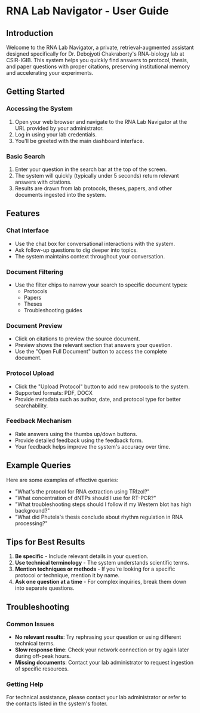 # RNA Lab Navigator - User Guide

## Introduction

Welcome to the RNA Lab Navigator, a private, retrieval-augmented assistant designed specifically for Dr. Debojyoti Chakraborty's RNA-biology lab at CSIR-IGIB. This system helps you quickly find answers to protocol, thesis, and paper questions with proper citations, preserving institutional memory and accelerating your experiments.

## Getting Started

### Accessing the System

1. Open your web browser and navigate to the RNA Lab Navigator at the URL provided by your administrator.
2. Log in using your lab credentials.
3. You'll be greeted with the main dashboard interface.

### Basic Search

1. Enter your question in the search bar at the top of the screen.
2. The system will quickly (typically under 5 seconds) return relevant answers with citations.
3. Results are drawn from lab protocols, theses, papers, and other documents ingested into the system.

## Features

### Chat Interface

- Use the chat box for conversational interactions with the system.
- Ask follow-up questions to dig deeper into topics.
- The system maintains context throughout your conversation.

### Document Filtering

- Use the filter chips to narrow your search to specific document types:
  - Protocols
  - Papers
  - Theses
  - Troubleshooting guides

### Document Preview

- Click on citations to preview the source document.
- Preview shows the relevant section that answers your question.
- Use the "Open Full Document" button to access the complete document.

### Protocol Upload

- Click the "Upload Protocol" button to add new protocols to the system.
- Supported formats: PDF, DOCX
- Provide metadata such as author, date, and protocol type for better searchability.

### Feedback Mechanism

- Rate answers using the thumbs up/down buttons.
- Provide detailed feedback using the feedback form.
- Your feedback helps improve the system's accuracy over time.

## Example Queries

Here are some examples of effective queries:

- "What's the protocol for RNA extraction using TRIzol?"
- "What concentration of dNTPs should I use for RT-PCR?"
- "What troubleshooting steps should I follow if my Western blot has high background?"
- "What did Phutela's thesis conclude about rhythm regulation in RNA processing?"

## Tips for Best Results

1. **Be specific** - Include relevant details in your question.
2. **Use technical terminology** - The system understands scientific terms.
3. **Mention techniques or methods** - If you're looking for a specific protocol or technique, mention it by name.
4. **Ask one question at a time** - For complex inquiries, break them down into separate questions.

## Troubleshooting

### Common Issues

- **No relevant results**: Try rephrasing your question or using different technical terms.
- **Slow response time**: Check your network connection or try again later during off-peak hours.
- **Missing documents**: Contact your lab administrator to request ingestion of specific resources.

### Getting Help

For technical assistance, please contact your lab administrator or refer to the contacts listed in the system's footer.